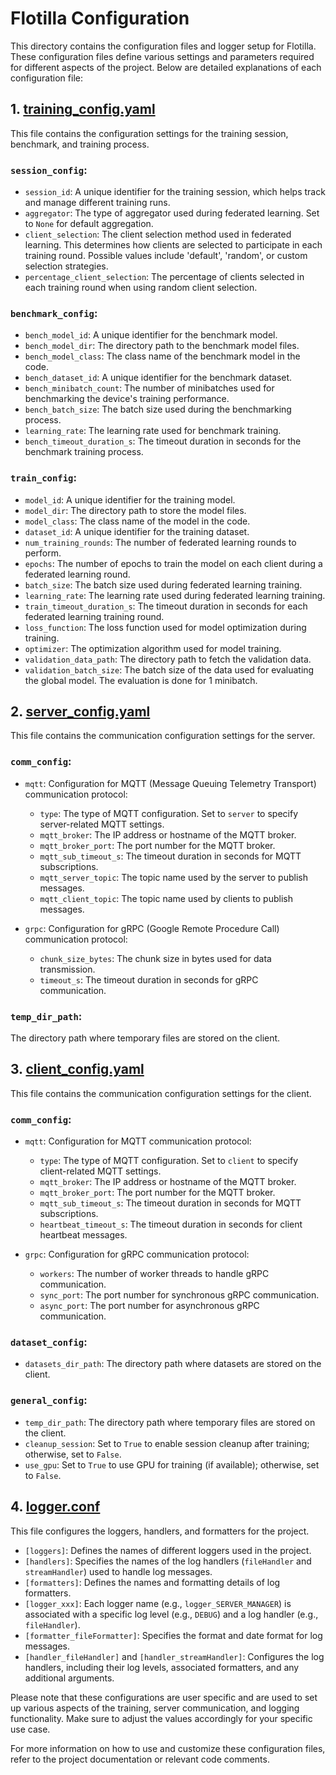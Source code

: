 # Flotilla Configuration

This directory contains the configuration files and logger setup for Flotilla. These configuration files define various settings and parameters required for different aspects of the project. Below are detailed explanations of each configuration file:

## 1. [training_config.yaml](training_config.yaml)

This file contains the configuration settings for the training session, benchmark, and training process.

### `session_config`:

- `session_id`: A unique identifier for the training session, which helps track and manage different training runs.
- `aggregator`: The type of aggregator used during federated learning. Set to `None` for default aggregation.
- `client_selection`: The client selection method used in federated learning. This determines how clients are selected to participate in each training round. Possible values include 'default', 'random', or custom selection strategies.
- `percentage_client_selection`: The percentage of clients selected in each training round when using random client selection.

### `benchmark_config`:

- `bench_model_id`: A unique identifier for the benchmark model.
- `bench_model_dir`: The directory path to the benchmark model files.
- `bench_model_class`: The class name of the benchmark model in the code.
- `bench_dataset_id`: A unique identifier for the benchmark dataset.
- `bench_minibatch_count`: The number of minibatches used for benchmarking the device's training performance.
- `bench_batch_size`: The batch size used during the benchmarking process.
- `learning_rate`: The learning rate used for benchmark training.
- `bench_timeout_duration_s`: The timeout duration in seconds for the benchmark training process.

### `train_config`:

- `model_id`: A unique identifier for the training model.
- `model_dir`: The directory path to store the model files.
- `model_class`: The class name of the model in the code.
- `dataset_id`: A unique identifier for the training dataset.
- `num_training_rounds`: The number of federated learning rounds to perform.
- `epochs`: The number of epochs to train the model on each client during a federated learning round.
- `batch_size`: The batch size used during federated learning training.
- `learning_rate`: The learning rate used during federated learning training.
- `train_timeout_duration_s`: The timeout duration in seconds for each federated learning training round.
- `loss_function`: The loss function used for model optimization during training.
- `optimizer`: The optimization algorithm used for model training.
- `validation_data_path`: The directory path to fetch the validation data.
- `validation_batch_size`: The batch size of the data used for evaluating the global model. The evaluation is done for 1 minibatch.

## 2. [server_config.yaml](server_config.yaml)

This file contains the communication configuration settings for the server.

### `comm_config`:

- `mqtt`: Configuration for MQTT (Message Queuing Telemetry Transport) communication protocol:
  - `type`: The type of MQTT configuration. Set to `server` to specify server-related MQTT settings.
  - `mqtt_broker`: The IP address or hostname of the MQTT broker.
  - `mqtt_broker_port`: The port number for the MQTT broker.
  - `mqtt_sub_timeout_s`: The timeout duration in seconds for MQTT subscriptions.
  - `mqtt_server_topic`: The topic name used by the server to publish messages.
  - `mqtt_client_topic`: The topic name used by clients to publish messages.

- `grpc`: Configuration for gRPC (Google Remote Procedure Call) communication protocol:
  - `chunk_size_bytes`: The chunk size in bytes used for data transmission.
  - `timeout_s`: The timeout duration in seconds for gRPC communication.

### `temp_dir_path`:

The directory path where temporary files are stored on the client.

## 3. [client_config.yaml](client_config.yaml)

This file contains the communication configuration settings for the client.

### `comm_config`:

- `mqtt`: Configuration for MQTT communication protocol:
  - `type`: The type of MQTT configuration. Set to `client` to specify client-related MQTT settings.
  - `mqtt_broker`: The IP address or hostname of the MQTT broker.
  - `mqtt_broker_port`: The port number for the MQTT broker.
  - `mqtt_sub_timeout_s`: The timeout duration in seconds for MQTT subscriptions.
  - `heartbeat_timeout_s`: The timeout duration in seconds for client heartbeat messages.

- `grpc`: Configuration for gRPC communication protocol:
  - `workers`: The number of worker threads to handle gRPC communication.
  - `sync_port`: The port number for synchronous gRPC communication.
  - `async_port`: The port number for asynchronous gRPC communication.

### `dataset_config`:

- `datasets_dir_path`: The directory path where datasets are stored on the client.

### `general_config`:

- `temp_dir_path`: The directory path where temporary files are stored on the client.
- `cleanup_session`: Set to `True` to enable session cleanup after training; otherwise, set to `False`.
- `use_gpu`: Set to `True` to use GPU for training (if available); otherwise, set to `False`.

## 4. [logger.conf](logger.conf)

This file configures the loggers, handlers, and formatters for the project.

- `[loggers]`: Defines the names of different loggers used in the project.
- `[handlers]`: Specifies the names of the log handlers (`fileHandler` and `streamHandler`) used to handle log messages.
- `[formatters]`: Defines the names and formatting details of log formatters.
- `[logger_xxx]`: Each logger name (e.g., `logger_SERVER_MANAGER`) is associated with a specific log level (e.g., `DEBUG`) and a log handler (e.g., `fileHandler`).
- `[formatter_fileFormatter]`: Specifies the format and date format for log messages.
- `[handler_fileHandler]` and `[handler_streamHandler]`: Configures the log handlers, including their log levels, associated formatters, and any additional arguments.

Please note that these configurations are user specific and are used to set up various aspects of the training, server communication, and logging functionality. Make sure to adjust the values accordingly for your specific use case.

For more information on how to use and customize these configuration files, refer to the project documentation or relevant code comments.
